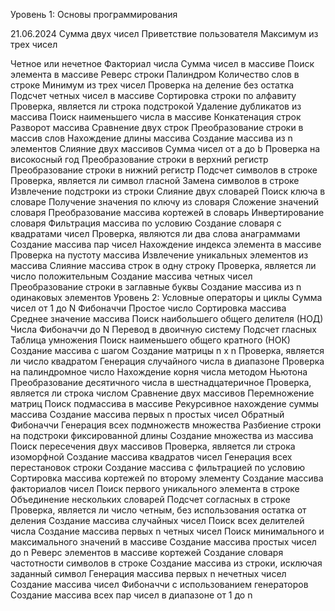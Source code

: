 Уровень 1: 
Основы программирования

21.06.2024
Сумма двух чисел
Приветствие пользователя
Максимум из трех чисел

Четное или нечетное
Факториал числа
Сумма чисел в массиве
Поиск элемента в массиве
Реверс строки
Палиндром
Количество слов в строке
Минимум из трех чисел
Проверка на деление без остатка
Подсчет четных чисел в массиве
Сортировка строки по алфавиту
Проверка, является ли строка подстрокой
Удаление дубликатов из массива
Поиск наименьшего числа в массиве
Конкатенация строк
Разворот массива
Сравнение двух строк
Преобразование строки в массив слов
Нахождение длины массива
Создание массива из n элементов
Слияние двух массивов
Сумма чисел от a до b
Проверка на високосный год
Преобразование строки в верхний регистр
Преобразование строки в нижний регистр
Подсчет символов в строке
Проверка, является ли символ гласной
Замена символов в строке
Извлечение подстроки из строки
Слияние двух словарей
Поиск ключа в словаре
Получение значения по ключу из словаря
Сложение значений словаря
Преобразование массива кортежей в словарь
Инвертирование словаря
Фильтрация массива по условию
Создание словаря с квадратами чисел
Проверка, являются ли два слова анаграммами
Создание массива пар чисел
Нахождение индекса элемента в массиве
Проверка на пустоту массива
Извлечение уникальных элементов из массива
Слияние массива строк в одну строку
Проверка, является ли число положительным
Создание массива четных чисел
Преобразование строки в заглавные буквы
Создание массива из n одинаковых элементов
Уровень 2: Условные операторы и циклы
Сумма чисел от 1 до N
Фибоначчи
Простое число
Сортировка массива
Среднее значение массива
Поиск наибольшего общего делителя (НОД)
Числа Фибоначчи до N
Перевод в двоичную систему
Подсчет гласных
Таблица умножения
Поиск наименьшего общего кратного (НОК)
Создание массива с шагом
Создание матрицы n x n
Проверка, является ли число квадратом
Генерация случайного числа в диапазоне
Проверка на палиндромное число
Нахождение корня числа методом Ньютона
Преобразование десятичного числа в шестнадцатеричное
Проверка, является ли строка числом
Сравнение двух массивов
Перемножение матриц
Поиск подмассива в массиве
Рекурсивное нахождение суммы массива
Создание массива первых n простых чисел
Обратный Фибоначчи
Генерация всех подмножеств множества
Разбиение строки на подстроки фиксированной длины
Создание множества из массива
Поиск пересечения двух массивов
Проверка, является ли строка изоморфной
Создание массива квадратов чисел
Генерация всех перестановок строки
Создание массива с фильтрацией по условию
Сортировка массива кортежей по второму элементу
Создание массива факториалов чисел
Поиск первого уникального элемента в строке
Объединение нескольких словарей
Подсчет согласных в строке
Проверка, является ли число четным, без использования остатка от деления
Создание массива случайных чисел
Поиск всех делителей числа
Создание массива первых n четных чисел
Поиск минимального и максимального значений в массиве
Создание массива простых чисел до n
Реверс элементов в массиве кортежей
Создание словаря частотности символов в строке
Создание массива из строки, исключая заданный символ
Генерация массива первых n нечетных чисел
Создание массива чисел Фибоначчи с использованием генераторов
Создание массива всех пар чисел в диапазоне от 1 до n